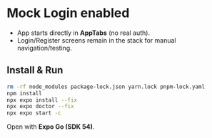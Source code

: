 # Mock Login enabled
- App starts directly in **AppTabs** (no real auth).
- Login/Register screens remain in the stack for manual navigation/testing.

## Install & Run
```bash
rm -rf node_modules package-lock.json yarn.lock pnpm-lock.yaml
npm install
npx expo install --fix
npx expo doctor --fix
npx expo start -c
```
Open with **Expo Go (SDK 54)**.
